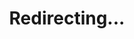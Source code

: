 ---
title: Redirecting...
layout: redirect
sitemap: false
permalink: /Lithuania
redirect_to: /LTU/
---